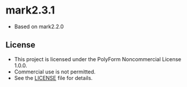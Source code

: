 # mark2.3.1
- Based on mark2.2.0  

## License
- This project is licensed under the PolyForm Noncommercial License 1.0.0.
- Commercial use is not permitted.
- See the [LICENSE](LICENSE) file for details.


